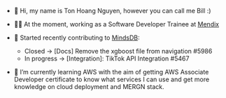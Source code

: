 - 👋 Hi, my name is Ton Hoang Nguyen, however you can call me Bill :)


- 🧑‍💻 At the moment, working as a Software Developer Trainee at [Mendix](https://www.mendix.com)


- 🎁 Started recently contributing to [MindsDB](https://github.com/mindsdb/mindsdb):
   - Closed -> [Docs] Remove the xgboost file from navigation #5986
   - In progress -> [Integration]: TikTok API Integration #5467


- 🌱 I’m currently learning AWS with the aim of getting AWS Associate Developer certificate to know what services I can use and get more knowledge on cloud deployment and MERGN stack.
 

<!---
HahaBill/HahaBill is a ✨ special ✨ repository because its `README.md` (this file) appears on your GitHub profile.
You can click the Preview link to take a look at your changes.
--->
